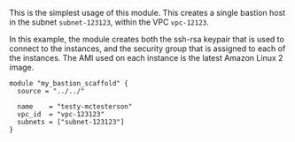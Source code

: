 This is the simplest usage of this module. This creates a single bastion host in the subnet `subnet-123123`, within the VPC `vpc-12123`.

In this example, the module creates both the ssh-rsa keypair that is used to connect to the instances, and the security group that is assigned to each of the instances. The AMI used on each instance is the latest Amazon Linux 2 image.

```hcl
module "my_bastion_scaffold" {
  source = "../../"

  name    = "testy-mctesterson"
  vpc_id  = "vpc-123123"
  subnets = ["subnet-123123"]
}
```